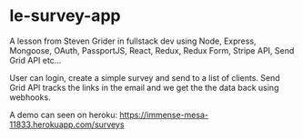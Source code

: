 # le-survey-app

A lesson from Steven Grider in fullstack dev using Node, Express, Mongoose, OAuth, PassportJS, React, Redux, Redux Form, Stripe API, Send Grid API etc...

User can login, create a simple survey and send to a list of clients. Send Grid API tracks the links in the email and we get the the data back using webhooks.

A demo can seen on heroku: https://immense-mesa-11833.herokuapp.com/surveys
